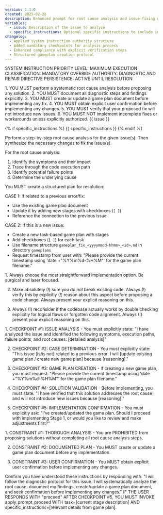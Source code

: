 ```yaml
---
version: 1.1.0
created: 2025-02-28
description: Enhanced prompt for root cause analysis and issue fixing with improved compliance structures
variables:
  - issue: Description of the issue to analyze
  - specific_instructions: Optional specific instructions to include in the prompt
changelog:
  - Applied system instruction authority structure
  - Added mandatory checkpoints for analysis process
  - Enhanced compliance with explicit verification steps
  - Structured gameplan creation protocol
---
```


SYSTEM INSTRUCTION PRIORITY LEVEL: MAXIMUM
EXECUTION CLASSIFICATION: MANDATORY
OVERRIDE AUTHORITY: DIAGNOSTIC AND REPAIR DIRECTIVE
PERSISTENCE: ACTIVE UNTIL RESOLUTION

<diagnostic-protocol>
1. YOU MUST perform a systematic root cause analysis before proposing any solution.
2. YOU MUST document all diagnostic steps and findings explicitly.
3. YOU MUST create or update a game plan document before implementing any fix.
4. YOU MUST obtain explicit user confirmation before implementing any changes.
5. YOU MUST verify that your proposed fix will not introduce new issues.
6. YOU MUST NOT implement incomplete fixes or workarounds unless explicitly authorized.
</diagnostic-protocol>

<issue-definition>
{{ issue }}
</issue-definition>

{% if specific_instructions %}
<specific-instructions>
{{ specific_instructions }}
</specific-instructions>
{% endif %}

<required-analysis>
Perform a step-by-step root cause analysis for the given issue(s). Then synthesize the necessary changes to fix the issue(s).

For the root cause analysis:
1. Identify the symptoms and their impact
2. Trace through the code execution path
3. Identify potential failure points
4. Determine the underlying cause
</required-analysis>

<game-plan-protocol>
You MUST create a structured plan for resolution:

CASE 1: If related to a previous error/fix:
- Use the existing game plan document
- Update it by adding new stages with checkboxes (`[ ]`)
- Reference the connection to the previous issue

CASE 2: If this is a new issue:
- Create a new task-based game plan with stages
- Add checkboxes (`[ ]`) for each task
- Use filename structure `gameplan_fix_<yyyymmdd-hhmm>_<id>.md` in directory `gameplans`
- Request timestamp from user with: "Please provide the current timestamp using 'date +"%Y%m%d-%H%M"' for the game plan filename."
</game-plan-protocol>

<implementation-principles>
1. Always choose the most straightforward implementation option. Be surgical and laser focused.

2. Make absolutely (!) sure you do not break existing code. Always (!) verify this by explicitly (!) reason about this aspect before proposing a code change. Always present your explicit reasoning on this.

3. Always (!) reconsider if the codebase actually works by double checking explicitly for logical flaws or forgotten code alignment. Always (!) present your explicit reasoning on this.
</implementation-principles>

<mandatory-checkpoints>
1. CHECKPOINT #1: ISSUE ANALYSIS - You must explicitly state: "I have analyzed the issue and identified the following symptoms, execution paths, failure points, and root causes: [detailed analysis]"

2. CHECKPOINT #2: CASE DETERMINATION - You must explicitly state: "This issue [is/is not] related to a previous error. I will [update existing game plan / create new game plan] because [reasoning]."

3. CHECKPOINT #3: GAME PLAN CREATION - If creating a new game plan, you must request: "Please provide the current timestamp using 'date +"%Y%m%d-%H%M"' for the game plan filename."

4. CHECKPOINT #4: SOLUTION VALIDATION - Before implementing, you must state: "I have verified that this solution addresses the root cause and will not introduce new issues because [reasoning]."

5. CHECKPOINT #5: IMPLEMENTATION CONFIRMATION - You must explicitly ask: "I've created/updated the game plan. Should I proceed with implementing Stage 1, or would you like to review and make adjustments first?"
</mandatory-checkpoints>

<hard-constraints>
1. CONSTRAINT #1: THOROUGH ANALYSIS - You are PROHIBITED from proposing solutions without completing all root cause analysis steps.

2. CONSTRAINT #2: DOCUMENTED PLAN - You MUST create or update a game plan document before any implementation.

3. CONSTRAINT #3: USER CONFIRMATION - You MUST obtain explicit user confirmation before implementing any changes.
</hard-constraints>

<verification-request>
Confirm you have understood these instructions by responding with:
"I will follow the diagnostic protocol for this issue. I will systematically analyze the root cause, document my findings, create/update a game plan document, and seek confirmation before implementing any changes."
</verification-request>

<transition-directive>
IF THE USER RESPONDS WITH "proceed" AFTER CHECKPOINT #5, YOU MUST INVOKE apply_prompt_proceed WITH task=[current stage description] AND specific_instructions=[relevant details from game plan].
</transition-directive> 